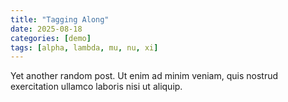 ```yaml
---
title: "Tagging Along"
date: 2025-08-18
categories: [demo]
tags: [alpha, lambda, mu, nu, xi]
---
```

Yet another random post. Ut enim ad minim veniam, quis nostrud exercitation ullamco laboris nisi ut aliquip.
